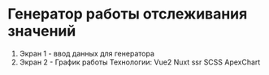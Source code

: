 # Генератор работы отслеживания значений
1. Экран 1 - ввод данных для генератора
2. Экран 2 - График работы
Технологии:
Vue2 Nuxt ssr
SCSS
ApexChart